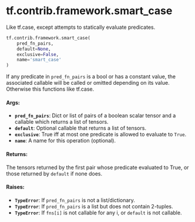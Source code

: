 <div itemscope itemtype="http://developers.google.com/ReferenceObject">
<meta itemprop="name" content="tf.contrib.framework.smart_case" />
<meta itemprop="path" content="Stable" />
</div>

# tf.contrib.framework.smart_case

Like tf.case, except attempts to statically evaluate predicates.

``` python
tf.contrib.framework.smart_case(
    pred_fn_pairs,
    default=None,
    exclusive=False,
    name='smart_case'
)
```

<!-- Placeholder for "Used in" -->

If any predicate in `pred_fn_pairs` is a bool or has a constant value, the
associated callable will be called or omitted depending on its value.
Otherwise this functions like tf.case.

#### Args:


* <b>`pred_fn_pairs`</b>: Dict or list of pairs of a boolean scalar tensor and a
               callable which returns a list of tensors.
* <b>`default`</b>: Optional callable that returns a list of tensors.
* <b>`exclusive`</b>: True iff at most one predicate is allowed to evaluate to `True`.
* <b>`name`</b>: A name for this operation (optional).


#### Returns:

The tensors returned by the first pair whose predicate evaluated to True, or
those returned by `default` if none does.



#### Raises:


* <b>`TypeError`</b>: If `pred_fn_pairs` is not a list/dictionary.
* <b>`TypeError`</b>: If `pred_fn_pairs` is a list but does not contain 2-tuples.
* <b>`TypeError`</b>: If `fns[i]` is not callable for any i, or `default` is not
           callable.